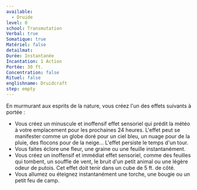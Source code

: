 ```yaml
---
available:
  - Druide
level: 0
school: Transmutation
Verbal: true
Somatique: true
Matériel: false
detailmat:
Durée: Instantanée
Incantation: 1 Action
Portée: 30 ft.
Concentration: false
Rituel: false
englishname: Druidcraft
step: empty
---
```

En murmurant aux esprits de la nature, vous créez l'un des effets suivants à portée : 

 - Vous créez un minuscule et inoffensif effet sensoriel qui prédit la météo à votre emplacement pour les prochaines 24 heures. L'effet peut se manifester comme un globe doré pour un ciel bleu, un nuage pour de la pluie, des flocons pour de la neige… L'effet persiste le temps d'un tour.
 - Vous faites éclore une fleur, une graine ou une feuille instantanément.
 - Vous créez un inoffensif et immédiat effet sensoriel, comme des feuilles qui tombent, un souffle de vent, le bruit d'un petit animal ou une légère odeur de putois. Cet effet doit tenir dans un cube de 5 ft. de côté.
 - Vous allumez ou éteignez instantanément une torche, une bougie ou un petit feu de camp.

